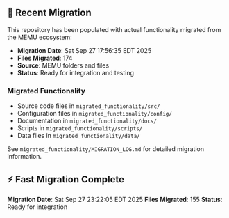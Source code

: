 
## 🔄 Recent Migration

This repository has been populated with actual functionality migrated from the MEMU ecosystem:

- **Migration Date**: Sat Sep 27 17:56:35 EDT 2025
- **Files Migrated**:      174
- **Source**: MEMU folders and files
- **Status**: Ready for integration and testing

### Migrated Functionality
- Source code files in `migrated_functionality/src/`
- Configuration files in `migrated_functionality/config/`
- Documentation in `migrated_functionality/docs/`
- Scripts in `migrated_functionality/scripts/`
- Data files in `migrated_functionality/data/`

See `migrated_functionality/MIGRATION_LOG.md` for detailed migration information.


## ⚡ Fast Migration Complete

**Migration Date**: Sat Sep 27 23:22:05 EDT 2025
**Files Migrated**:      155
**Status**: Ready for integration

